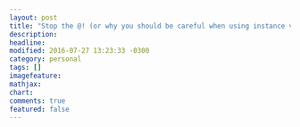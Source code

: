 ```yaml
---
layout: post
title: "Stop the @! (or why you should be careful when using instance variables)"
description: 
headline: 
modified: 2016-07-27 13:23:33 -0300
category: personal
tags: []
imagefeature: 
mathjax: 
chart: 
comments: true
featured: false
---
```

